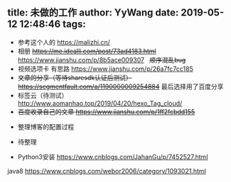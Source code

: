 title: 未做的工作
author: YyWang
date: 2019-05-12 12:48:46
tags:
---
- 参考这个人的 https://malizhi.cn/
- 相册 ~~https://me.idealli.com/post/73ad4183.html~~ https://www.jianshu.com/p/8b5ace009307   ~~顺序混乱bug~~
- 视频选项卡 有思路 https://www.jianshu.com/p/26a7fc7cc185
- ~~文章的分享（等待sharesdk认证后测试）https://segmentfault.com/a/1190000009254884~~ 最后选择用了百度分享
- 标签云（待测试） http://www.aomanhao.top/2019/04/20/hexo_Tag_cloud/
- ~~百度收录自己的文章 https://www.jianshu.com/p/1ff2fcbdd155~~
+ 整理博客的配置过程


+ 待整理
+ Python3安装 https://www.cnblogs.com/JahanGu/p/7452527.html


java8 https://www.cnblogs.com/webor2006/category/1093021.html